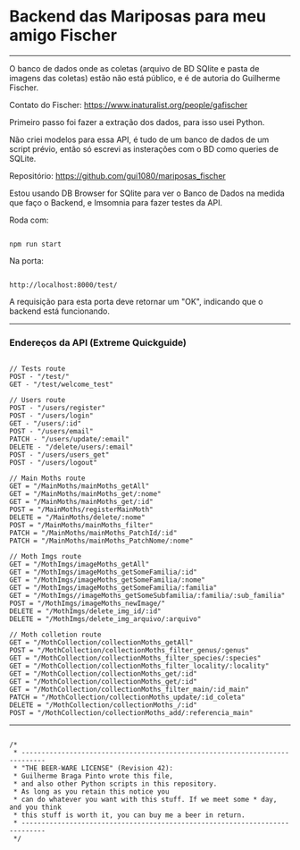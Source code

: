 # Backend das Mariposas para meu amigo Fischer

----------------

O banco de dados onde as coletas (arquivo de BD SQlite e pasta de imagens das coletas) estão não está público, e é de autoria do Guilherme Fischer. 

Contato do Fischer: https://www.inaturalist.org/people/gafischer

Primeiro passo foi fazer a extração dos dados, para isso usei Python. 

Não criei modelos para essa API, é tudo de um banco de dados de um script prévio, então só escrevi as insterações com o BD como queries de SQLite.

Repositório: https://github.com/gui1080/mariposas_fischer

Estou usando DB Browser for SQlite para ver o Banco de Dados na medida que faço o Backend, e Imsomnia para fazer testes da API.

Roda com: 

```

npm run start

```

Na porta: 

```

http://localhost:8000/test/

```

A requisição para esta porta deve retornar um "OK", indicando que o backend está funcionando.

----------------

### Endereços da API (Extreme Quickguide)

```

// Tests route
POST - "/test/"
GET - "/test/welcome_test"

// Users route
POST - "/users/register"
POST - "/users/login"
GET - "/users/:id"
POST - "/users/email"
PATCH - "/users/update/:email"
DELETE - "/delete/users/:email"
POST - "/users/users_get"
POST - "/users/logout"

// Main Moths route
GET = "/MainMoths/mainMoths_getAll"
GET = "/MainMoths/mainMoths_get/:nome"
GET = "/MainMoths/mainMoths_get/:id"
POST = "/MainMoths/registerMainMoth"
DELETE = "/MainMoths/delete/:nome"
POST = "/MainMoths/mainMoths_filter"
PATCH = "/MainMoths/mainMoths_PatchId/:id"
PATCH = "/MainMoths/mainMoths_PatchNome/:nome"

// Moth Imgs route
GET = "/MothImgs/imageMoths_getAll"
GET = "/MothImgs/imageMoths_getSomeFamilia/:id"
GET = "/MothImgs/imageMoths_getSomeFamilia/:nome"
GET = "/MothImgs/imageMoths_getSomeFamilia/:familia"
GET = "/MothImgs//imageMoths_getSomeSubfamilia/:familia/:sub_familia"
POST = "/MothImgs/imageMoths_newImage/"
DELETE = "/MothImgs/delete_img_id/:id"
DELETE = "/MothImgs/delete_img_arquivo/:arquivo"

// Moth colletion route
GET = "/MothCollection/collectionMoths_getAll"
POST = "/MothCollection/collectionMoths_filter_genus/:genus"
GET = "/MothCollection/collectionMoths_filter_species/:species"
GET = "/MothCollection/collectionMoths_filter_locality/:locality"
GET = "/MothCollection/collectionMoths_get/:id"
GET = "/MothCollection/collectionMoths_get/:id"
GET = "/MothCollection/collectionMoths_filter_main/:id_main"
PATCH = "/MothCollection/collectionMoths_update/:id_coleta"
DELETE = "/MothCollection/collectionMoths_/:id"
POST = "/MothCollection/collectionMoths_add/:referencia_main"

```

----------------

```

/*
 * ----------------------------------------------------------------------------
 * "THE BEER-WARE LICENSE" (Revision 42):
 * Guilherme Braga Pinto wrote this file, 
 * and also other Python scripts in this repository.  
 * As long as you retain this notice you
 * can do whatever you want with this stuff. If we meet some * day, and you think
 * this stuff is worth it, you can buy me a beer in return.   
 * ----------------------------------------------------------------------------
 */
